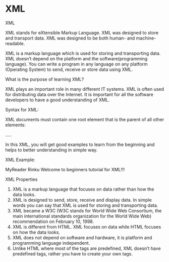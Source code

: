# XML
XML

XML stands for eXtensible Markup Language.
XML was designed to store and transport data.
XML was designed to be both human- and machine-readable.

XML is a markup language which is used for storing and transporting data. XML doesn’t depend on the platform and the software(programming language). You can write a program in any language on any platform (Operating System) to send, receive or store data using XML.

What is the purpose of learning XML?

XML plays an important role in many different IT systems.
XML is often used for distributing data over the Internet.
It is important for all the software developers to have a good understanding of XML.

Syntax for XML:

XML documents must contain one root element that is the parent of all other elements:

<root>
  <child>
    <subchild>.....</subchild>
  </child>
</root>


In this XML, you will get good examples to learn from the beginning and helps to better understanding in simple way.


XML Example:

<?xml version="1.0" encoding="UTF-8"?>
<message>
  <to>MyReader</to>
  <from>Rinku</from>
  <msg>Welcome to beginners tutorial for XML!!!</msg>
</message>



XML Properties

1. XML is a markup language that focuses on data rather than how the data looks.
2. XML is designed to send, store, receive and display data. In simple words you can say that XML is used for storing and transporting data.
3. XML became a W3C (W3C stands for World Wide Web Consortium, the main international standards organization for the World Wide Web) recommendation on February 10, 1998.
4. XML is different from HTML. XML focuses on data while HTML focuses on how the data looks.
5. XML does not depend on software and hardware, it is platform and programming language independent.
6. Unlike HTML where most of the tags are predefined, XML doesn’t have predefined tags, rather you have to create your own tags.



